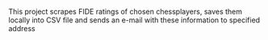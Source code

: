 This project scrapes FIDE ratings of chosen chessplayers, saves them locally into CSV file and sends an e-mail with these information to specified address